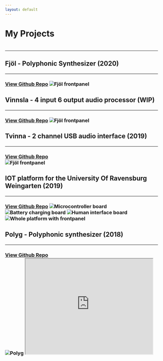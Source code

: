 ```yaml
---
layout: default
---
```

<h1> My Projects
<h1> <hr style="border-width: 10px;">


<h2> Fjöl - Polyphonic Synthesizer (2020)
<hr>
<h3> <a href="https://github.com/hallmar/Eurorack-Modules/tree/master/Fj%C3%B6l" target="_blank">View Github Repo</a>
<img src="/assets/img/fjöl.png" alt="Fjöl frontpanel">


<h2> Vinnsla - 4 input 6 output audio processor (WIP)
<hr>
<h3>   <a href="https://github.com/hallmar/Vinnsla-Audio-processor" target="_blank" >View Github Repo</a>
<img src="/assets/img/Screenshot 2020-11-20 at 21.41.37.png" alt="Fjöl frontpanel">

<h2> Tvinna - 2 channel USB audio interface (2019)
<hr>
<h3> <a href="https://github.com/hallmar/Eurorack-Modules/tree/master/Tvinna" target="_blank" >View Github Repo</a> 
<br>
<img src="/assets/img/Screenshot 2020-11-20 at 21.40.47.png" alt="Fjöl frontpanel">

<h2> IOT platform for the University Of Ravensburg Weingarten (2019)
<hr>  
<h3> <a href="https://github.com/hallmar/IOT-Platform" target="_blank" >View Github Repo</a>

<img src="/assets/img/IMG_2385.JPG" alt="Microcontroller board">
<img src="/assets/img/IMG_2386.JPG" alt="Battery charging board ">
<img src="/assets/img/img_2389.jpg" alt="Human interface board">
<img src="/assets/img/img_2388.jpg" alt="Whole platform with frontpanel">

<h2> Polyg - Polyphonic synthesizer (2018)
<hr> 
<h3> <a href="https://github.com/hallmar/Eurorack-Modules/tree/master/Polyg%20v2" target="_blank" >View Github Repo</a>
  <br>
<img src="/assets/img/polyg.jpg" alt="Polyg">
  
<iframe width="420" height="315"
src="https://www.youtube.com/embed/tgbNymZ7vqY">



